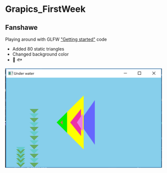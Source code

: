 # Grapics_FirstWeek
## Fanshawe

Playing around with GLFW ["Getting started"](http://www.glfw.org/docs/latest/quick.html) code 

* Added 80 static triangles
* Changed background color
* :seedling: :fish:

![Screen Shot](https://github.com/Veronika-Kot/Grapics_FirstWeek/blob/master/Screen%20Shot%202018-09-09%20at%201.07.48%20AM.png)
